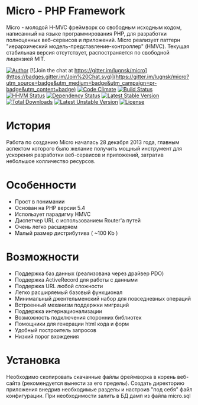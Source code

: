 Micro - PHP Framework
=====

Micro - молодой H-MVC фреймворк со свободным исходным кодом, написанный на языке программирования PHP,
для разработки полноценных веб-сервисов и приложений.
Micro реализует паттерн "иерархический модель-представление-контроллер" (HMVC).
Текущая стабильная версия отсутствует, распостраняется по свободной лицензией MIT.

[![Author](http://img.shields.io/badge/author-@microcmf-blue.svg?style=flat-square)](https://twitter.com/microcmf)
[![Join the chat at https://gitter.im/lugnsk/micro](https://badges.gitter.im/Join%20Chat.svg)](https://gitter.im/lugnsk/micro?utm_source=badge&utm_medium=badge&utm_campaign=pr-badge&utm_content=badge)
[![Code Climate](https://codeclimate.com/github/lugnsk/micro/badges/gpa.svg)](https://codeclimate.com/github/lugnsk/micro)
[![Build Status](https://secure.travis-ci.org/lugnsk/micro.png)](http://travis-ci.org/lugnsk/micro)
[![HHVM Status](http://hhvm.h4cc.de/badge/lugnsk/microphp.svg)](http://hhvm.h4cc.de/package/lugnsk/microphp)
[![Dependency Status](https://www.versioneye.com/user/projects/55066a5d66e561bb9b000142/badge.svg?style=flat)](https://www.versioneye.com/user/projects/55066a5d66e561bb9b000142)
[![Latest Stable Version](https://poser.pugx.org/lugnsk/microphp/v/stable.svg)](https://packagist.org/packages/lugnsk/microphp)
[![Total Downloads](https://poser.pugx.org/lugnsk/microphp/downloads.svg)](https://packagist.org/packages/lugnsk/microphp)
[![Latest Unstable Version](https://poser.pugx.org/lugnsk/microphp/v/unstable.svg)](https://packagist.org/packages/lugnsk/microphp)
[![License](https://poser.pugx.org/lugnsk/microphp/license.svg)](https://packagist.org/packages/lugnsk/microphp)

История
=====

Работа по созданию Micro началась 28 декабря 2013 года,
главным аспектом которого было желание получить мощный инструмент для ускорения разработки веб-сервисов и приложений,
затратив небольшое колличество ресурсов.

Особенности
=====

* Прост в понимании
* Основан на PHP версии 5.4
* Использует парадигму HMVC
* Диспетчер URL с использованием Router'а путей
* Очень легко расширяем
* Малый размер дистрибутива ( ~100 Kb )

Возможности
=====

* Поддержка баз данных (реализована через драйвер PDO)
* Поддержка ActiveRecord для работы с данными
* Поддержка URL любой сложности
* Легко расширяемый базовый функционал
* Минимальный джентельменский набор для повседневных операций
* Встроенный механизм поддержки миграций
* Поддержка интернационализации
* Возможность подключения сторонних библиотек
* Помощники для генерации html кода и форм
* Удобный построитель запросов
* Низкий порог вхождения

Установка
=====

Необходимо скопировать скачанные файлы фреймворка в корень веб-сайта (рекомендуется вынести за его пределы).
Создать директорию приложения внедрив необходимые разделы и настроив "под себя" файл конфигурации.
При необходимости залить в БД дамп из файла micro.sql
